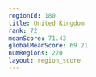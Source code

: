 ```yaml
---
regionId: 180
title: United Kingdom
rank: 72
meanScore: 71.43
globalMeanScore: 69.21
numRegions: 220
layout: region_score
---
```

